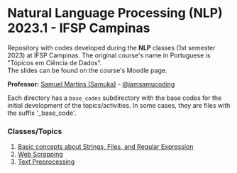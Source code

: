 # Natural Language Processing (NLP) 2023.1 - IFSP Campinas
Repository with codes developed during the **NLP** classes (1st semester 2023) at IFSP Campinas. The original course's name in Portuguese is "Tópicos em Ciência de Dados". <br/>
The slides can be found on the course's Moodle page.

**Professor:** [Samuel Martins (Samuka)](https://samucoding.com) - [@iamsamucoding](https://github.com/iamsamucoding)


Each directory has a `base_codes` subdirectory with the base codes for the initial development of the topics/activities. In some cases, they are files with the suffix '_base_code'.


### Classes/Topics
1. [Basic concepts about Strings, Files, and Regular Expression](./basics)
2. [Web Scrapping](./web-scrapping)
3. [Text Preprocessing](./preprocessing)
